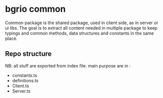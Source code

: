 # bgrio common

Common package is the shared package, used in client side, as in server or ui libs.
The goal is to extract all content needed in multiple package to keep typings and common methods, data structures and constants in the same place.

## Repo structure

NB: all stuff are exported from index file.
main purpose are in :
- constants.ts
- definitions.ts
- Client.ts
- Server.ts